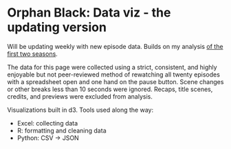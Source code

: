 # Orphan Black: Data viz - the updating version

Will be updating weekly with new episode data. Builds on my analysis [of the first two seasons](http://hrecht.github.io/orphanblack/).

The data for this page were collected using a strict, consistent, and highly enjoyable but not peer-reviewed method of rewatching all twenty episodes with a spreadsheet open and one hand on the pause button. Scene changes or other breaks less than 10 seconds were ignored. Recaps, title scenes, credits, and previews were excluded from analysis.

Visualizations built in d3. Tools used along the way:
* Excel: collecting data
* R: formatting and cleaning data
* Python: CSV -> JSON
